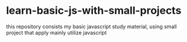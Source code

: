 # learn-basic-js-with-small-projects
this repository consists my basic javascript study material, using small project that apply mainly utilize javascript
